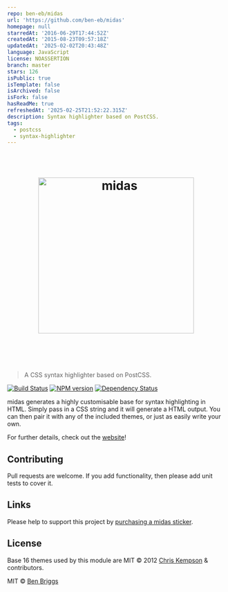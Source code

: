```yaml
---
repo: ben-eb/midas
url: 'https://github.com/ben-eb/midas'
homepage: null
starredAt: '2016-06-29T17:44:52Z'
createdAt: '2015-08-23T09:57:18Z'
updatedAt: '2025-02-02T20:43:48Z'
language: JavaScript
license: NOASSERTION
branch: master
stars: 126
isPublic: true
isTemplate: false
isArchived: false
isFork: false
hasReadMe: true
refreshedAt: '2025-02-25T21:52:22.315Z'
description: Syntax highlighter based on PostCSS.
tags:
  - postcss
  - syntax-highlighter
---
```


<h1 align="center">
    <br>
    <img width="360" src="https://rawgit.com/ben-eb/midas/master/media/logo.svg" alt="midas">
    <br>
    <br>
    <br>
</h1>

> A CSS syntax highlighter based on PostCSS.

[![Build Status](https://travis-ci.org/ben-eb/midas.svg?branch=master)][ci] [![NPM version](https://badge.fury.io/js/midas.svg)][npm] [![Dependency Status](https://gemnasium.com/ben-eb/midas.svg)][deps]

midas generates a highly customisable base for syntax highlighting in HTML.
Simply pass in a CSS string and it will generate a HTML output. You can then
pair it with any of the included themes, or just as easily write your own.

For further details, check out the [website](http://midasjs.com)!

## Contributing

Pull requests are welcome. If you add functionality, then please add unit tests
to cover it.


## Links

Please help to support this project by [purchasing a midas sticker][sticker].

[sticker]: https://www.stickermule.com/uk/marketplace/11087-midas


## License

Base 16 themes used by this module are MIT © 2012 [Chris Kempson][ck]
& contributors.

MIT © [Ben Briggs](http://beneb.info)

[base16]:  https://github.com/chriskempson/base16
[ck]:      http://chriskempson.com/
[ci]:      https://travis-ci.org/ben-eb/midas
[deps]:    https://gemnasium.com/ben-eb/midas
[npm]:     http://badge.fury.io/js/midas
